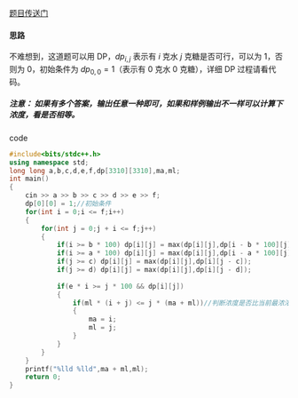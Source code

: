 [题目传送门](https://www.luogu.com.cn/problem/AT_arc083_a)

#### 思路

不难想到，这道题可以用 DP，$dp_{i,j}$ 表示有 $i$ 克水 $j$ 克糖是否可行，可以为 $1$，否则为 $0$，初始条件为 $dp_{0,0} = 1$（表示有 $0$ 克水 $0$ 克糖），详细 DP 过程请看代码。

##### 注意： 如果有多个答案，输出任意一种即可，如果和样例输出不一样可以计算下浓度，看是否相等。
code

```cpp
#include<bits/stdc++.h>
using namespace std;
long long a,b,c,d,e,f,dp[3310][3310],ma,ml;
int main()
{
	cin >> a >> b >> c >> d >> e >> f;
	dp[0][0] = 1;//初始条件
	for(int i = 0;i <= f;i++)
	{
		for(int j = 0;j + i <= f;j++)
		{
			if(i >= b * 100) dp[i][j] = max(dp[i][j],dp[i - b * 100][j]);	//当dp[i][j - b * 100]满足,则dp[i][j]一定满足
			if(i >= a * 100) dp[i][j] = max(dp[i][j],dp[i - a * 100][j]);//同理
			if(j >= c) dp[i][j] = max(dp[i][j],dp[i][j - c]);
			if(j >= d) dp[i][j] = max(dp[i][j],dp[i][j - d]);
 			
			if(e * i >= j * 100 && dp[i][j])
			{
				if(ml * (i + j) <= j * (ma + ml))//判断浓度是否比当前最浓浓度浓，怕多次除精度丢失，这里利用了等式的性质
				{
					ma = i;
					ml = j;
				}
			}
		}
	}
	printf("%lld %lld",ma + ml,ml);
	return 0;
}

```
